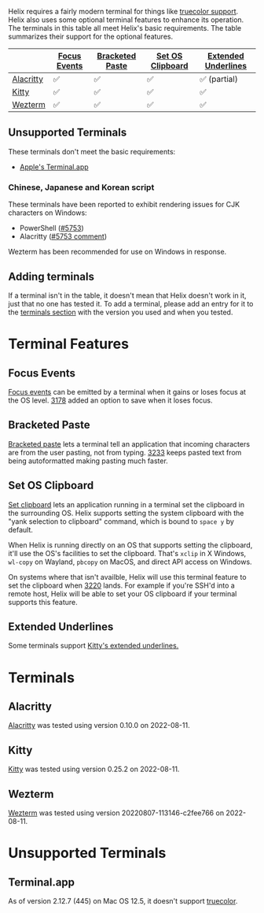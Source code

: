 Helix requires a fairly modern terminal for things like [truecolor support](https://github.com/termstandard/colors). Helix also uses some optional terminal features to enhance its operation. The terminals in this table all meet Helix's basic requirements. The table summarizes their support for the optional features.

|           |[Focus Events]|[Bracketed Paste]|[Set OS Clipboard]|[Extended Underlines]|
|-----------|--------------|-----------------|------------------|------------------|
|[Alacritty]| ✅           | ✅              | ✅               | ✅ (partial)     |
|[Kitty]    | ✅           | ✅              | ✅               | ✅               |
|[Wezterm]  | ✅           | ✅              | ✅               | ✅               |

[Focus Events]: #focus-events
[Bracketed Paste]: #bracketed-paste
[Set OS Clipboard]: #set-os-clipboard
[Extended Underlines]: #extended-underlines
[Alacritty]: #alacritty
[Kitty]: #kitty
[Wezterm]: #wezterm

## Unsupported Terminals
These terminals don't meet the basic requirements:
* [Apple's Terminal.app](#terminalapp)

### Chinese, Japanese and Korean script

These terminals have been reported to exhibit rendering issues for CJK characters on Windows:
* PowerShell ([#5753](https://github.com/helix-editor/helix/issues/5753))
* Alacritty ([#5753 comment](https://github.com/helix-editor/helix/issues/5753#issuecomment-1411461592))

Wezterm has been recommended for use on Windows in response.

## Adding terminals
If a terminal isn't in the table, it doesn't mean that Helix doesn't work in it, just that no one has tested it. To add a terminal, please add an entry for it to the [terminals section](#terminals) with the version you used and when you tested.

# Terminal Features
## Focus Events
[Focus events](https://terminalguide.namepad.de/mode/p1004/) can be emitted by a terminal when it gains or loses focus at the OS level.
[3178](https://github.com/helix-editor/helix/pull/3178) added an option to save when it loses focus.

## Bracketed Paste
[Bracketed paste](https://en.wikipedia.org/wiki/Bracketed-paste) lets a terminal tell an application that incoming characters are from the user pasting, not from typing.
[3233](https://github.com/helix-editor/helix/pull/3233) keeps pasted text from being autoformatted making pasting much faster.

## Set OS Clipboard
[Set clipboard](https://terminalguide.namepad.de/seq/osc-52/) lets an application running in a terminal set the clipboard in the surrounding OS.
Helix supports setting the system clipboard with the "yank selection to clipboard" command, which is bound to `space y` by default.

When Helix is running directly on an OS that supports setting the clipboard, it'll use the OS's facilities to set the clipboard.
That's `xclip` in X Windows, `wl-copy` on Wayland, `pbcopy` on MacOS, and direct API access on Windows.

On systems where that isn't availble, Helix will use this terminal feature to set the clipboard when [3220](https://github.com/helix-editor/helix/pull/3220) lands.
For example if you're SSH'd into a remote host, Helix will be able to set your OS clipboard if your terminal supports this feature.

## Extended Underlines
Some terminals support [Kitty's extended underlines.](https://sw.kovidgoyal.net/kitty/underlines/)

# Terminals
## Alacritty
[Alacritty](https://alacritty.org/) was tested using version 0.10.0 on 2022-08-11.

## Kitty
[Kitty](https://sw.kovidgoyal.net/kitty/) was tested using version 0.25.2 on 2022-08-11.

## Wezterm
[Wezterm](https://wezfurlong.org/wezterm/) was tested using version 20220807-113146-c2fee766 on 2022-08-11.

# Unsupported Terminals
## Terminal.app
As of version 2.12.7 (445) on Mac OS 12.5, it doesn't support [truecolor](https://github.com/termstandard/colors).
